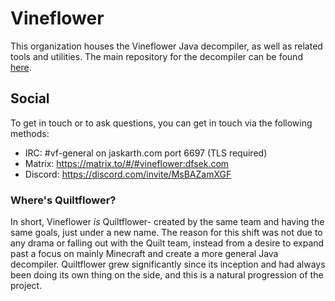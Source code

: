 # Vineflower

This organization houses the Vineflower Java decompiler, as well as related tools and utilities. The main repository for the decompiler can be found [here](https://github.com/Vineflower/vineflower).

## Social

To get in touch or to ask questions, you can get in touch via the following methods:

- IRC: #vf-general on jaskarth.com port 6697 (TLS required)
- Matrix: https://matrix.to/#/#vineflower:dfsek.com
- Discord: https://discord.com/invite/MsBAZamXGF

### Where's Quiltflower?

In short, Vineflower *is* Quiltflower- created by the same team and having the same goals, just under a new name. The reason for this shift was not due to any drama or falling out with the Quilt team, instead from a desire to expand past a focus on mainly Minecraft and create a more general Java decompiler. Quiltflower grew significantly since its inception and had always been doing its own thing on the side, and this is a natural progression of the project.
